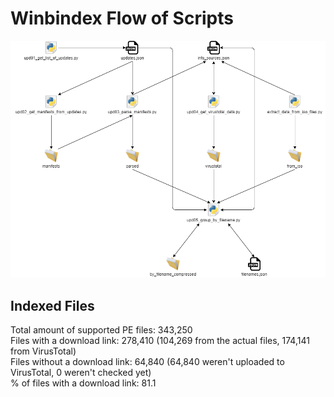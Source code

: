 # Winbindex Flow of Scripts

![winbindex-scripts-flow.png](winbindex-scripts-flow.png)

## Indexed Files

<!--FileStats-->
Total amount of supported PE files: 343,250  
Files with a download link: 278,410 (104,269 from the actual files, 174,141 from VirusTotal)  
Files without a download link: 64,840 (64,840 weren't uploaded to VirusTotal, 0 weren't checked yet)  
% of files with a download link: 81.1  
<!--/FileStats-->
